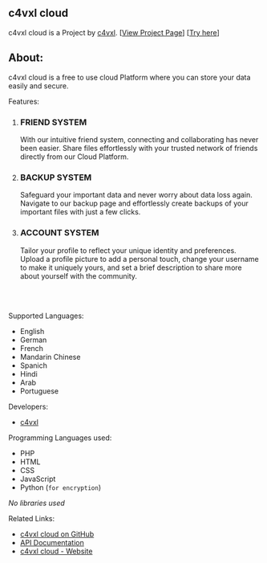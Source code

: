 ## c4vxl cloud
c4vxl cloud is a Project by [c4vxl](https://c4vxl.de/).    [[View Project Page](https://info.c4vxl.de/proj/?id=0)]   [[Try here](https://cloud.c4vxl.de/)]

## About:
c4vxl cloud is a free to use cloud Platform where you can store your data easily and secure.

Features:
1. ### FRIEND SYSTEM
   With our intuitive friend system, connecting and collaborating has never been easier. Share files effortlessly with your trusted network of friends directly from our Cloud Platform.
   
3. ### BACKUP SYSTEM
   Safeguard your important data and never worry about data loss again. Navigate to our backup page and effortlessly create backups of your important files with just a few clicks.
   
4. ### ACCOUNT SYSTEM
   Tailor your profile to reflect your unique identity and preferences. Upload a profile picture to add a personal touch, change your username to make it uniquely yours, and set a brief description to share more about yourself with the community.

<br><br>

Supported Languages:
- English
- German
- French
- Mandarin Chinese
- Spanich
- Hindi
- Arab
- Portuguese

Developers:
- [c4vxl](https://c4vxl.de/)

Programming Languages used:
- PHP
- HTML
- CSS
- JavaScript
- Python (`for encryption`)

_No libraries used_

Related Links:
- [c4vxl cloud on GitHub](https://github.com/c4vxl-cloud)
- [API Documentation](https://github.com/c4vxl-cloud/API-Documentation)
- [c4vxl cloud - Website](https://cloud.c4vxl.de/)
